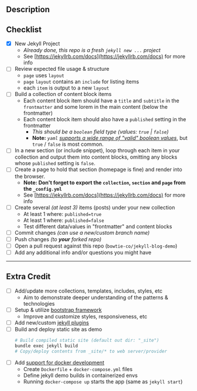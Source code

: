 <!--- Provide a general summary of your changes in the Title above -->

## Description
<!--- Describe your changes in detail -->

## Checklist

- [x] New Jekyll Project
  - *Already done, this repo is a fresh `jekyll new ...` project*
  - See [https://jekyllrb.com/docs](https://jekyllrb.com/docs) for more info
- [ ] Review expected file usage & structure
  - `page` uses `layout`
  - `page` `layout` contains an `include` for listing items
  - each `item` is output to a new `layout`
- [ ] Build a collection of content block items
  - Each content block item should have a `title` and `subtitle` in the `frontmatter` and some lorem in the main content (below the frontmatter)
  - Each content block item should also have a `published` setting in the frontmatter
    - *This should be a `boolean` field type (values: `true` | `false`)*
    - **Note:** *`yaml` [supports a wide range of "valid" boolean values](https://yaml.org/type/bool.html)*, but `true` / `false` is most common.
- [ ] In a new section (or include snippet), loop through each item in your collection and output them into content blocks, omitting any blocks whose `published` setting is `false`.
- [ ] Create a page to hold that section (homepage is fine) and render into the browser.
  - **Note: Don't forget to export the `collection`, `section` and `page` from the `_config.yml`**
  - See [https://jekyllrb.com/docs](https://jekyllrb.com/docs) for more info
- [ ] Create several *(at least 3)* items (posts) under your new collection
  - At least 1 where: `published=true`
  - At least 1 where: `published=false`
  - Test different data/values in "frontmatter" and content blocks
- [ ] Commit changes *(can use a new/custom branch name)*
- [ ] Push changes *(to **your** forked repo)*
- [ ] Open a pull request against this repo (`bowtie-co/jekyll-blog-demo`)
- [ ] Add any additional info and/or questions you might have

---

## Extra Credit

- [ ] Add/update more collections, templates, includes, styles, etc
  - Aim to demonstrate deeper understanding of the patterns & technologies
- [ ] Setup & utilize [bootstrap framework](https://getbootstrap.com/)
  - Improve and customize styles, responsiveness, etc
- [ ] Add new/custom [jekyll plugins](https://jekyllrb.com/docs/plugins/)
- [ ] Build and deploy static site as demo
  ```bash
  # Build compiled static site (default out dir: "_site")
  bundle exec jekyll build
  # Copy/deploy contents from _site/* to web server/provider
  ```
- [ ] Add [support for docker development](https://www.docker.com/)
  - Create `Dockerfile` + `docker-compose.yml` files
  - Define jekyll demo builds in containerized envs
  - Running `docker-compose up` starts the app (same as `jekyll start`)

